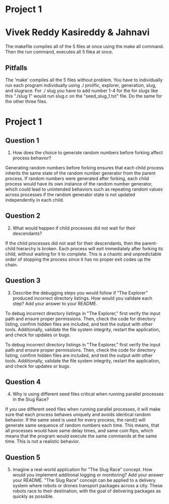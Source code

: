 
# Project 1 
# Vivek Reddy Kasireddy & Jahnavi 

The makefile compiles all of the 5 files at once using the make all command. Then the run command, executes all 5 filea at once. 

## Pitfalls 
The 'make' compiles all the 5 files without problem. You have to individually run each program individually using ./ prolific, explorer, generation, slug, and slugrace. For ./ slug you have to add number 1-4 for the for slugs like this "./slug 1" would run slug.c on the "seed_slug_1.txt" file. Do the same for the other three files. 


# Project 1 


## Question 1
1. How does the choice to generate random numbers before forking affect process behavior?

Generating random numbers before forking ensures that each child process inherits the same state of the random number generator from the parent process. If random numbers were generated after forking, each child process would have its own instance of the random number generator, which could lead to unintended behaviors such as repeating random values across processes if the random generator state is not updated independently in each child.


## Question 2
2. What would happen if child processes did not wait for their descendants?

If the child processes did not wait for their descendants, then the parent-child hierarchy is broken. Each process will exit immediately after forking its child, without waiting for it to complete. This is a chaotic and unpredictable order of stopping the process since it has no proper exit codes up the chain.


## Question 3

3. Describe the debugging steps you would follow if ”The Explorer” produced incorrect directory listings. How would you validate each step? Add your answer to your README.

To debug incorrect directory listings in "The Explorer," first verify the input path and ensure proper permissions. Then, check the code for directory listing, confirm hidden files are included, and test the output with other tools. Additionally, validate the file system integrity, restart the application, and check for updates or bugs.

To debug incorrect directory listings in "The Explorer," first verify the input path and ensure proper permissions. Then, check the code for directory listing, confirm hidden files are included, and test the output with other tools. Additionally, validate the file system integrity, restart the application, and check for updates or bugs.

## Question 4
4. Why is using different seed files critical when running parallel processes in the Slug Race? 

If you use different seed files when running parallel processes, it will make sure that each process behaves uniquely and avoids identical random behavior. If the same seed is used for every process, the rand() will generate same sequence of random numbers each time. This means, that all processes would have same delay times, and same coin flips, which means that the program would execute the same commands at the same time. This is not a realistic behavior.

## Question 5 
5. Imagine a real-world application for ”The Slug Race” concept. How would you implement additional logging or monitoring? Add your answer your README.
"The Slug Race" concept can be applied to a delivery system where robots or drones transport packages across a city. These robots race to their destination, with the goal of delivering packages as quickly as possible.